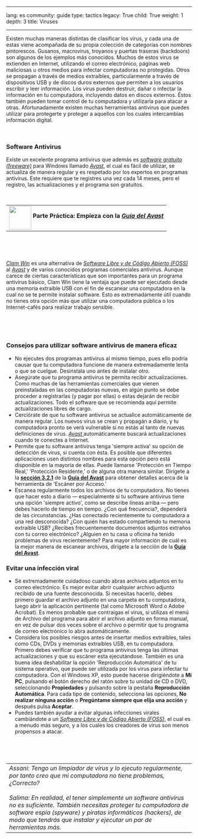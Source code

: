 

---

lang: es
community: guide
type: tactics
legacy: True
child: True
weight: 1
depth: 3
title: Viruses

---

<p>Existen muchas maneras distintas de clasificar los virus, y cada una de estas viene acompañada de su propia colección de categorías con nombres pintorescos. Gusanos, macrovirus, troyanos y puertas traseras (backdoors) son algunos de los ejemplos más conocidos. Muchos de estos virus se extienden en Internet, utilizando el correo electrónico, páginas web maliciosas u otros medios para infectar computadoras no protegidas. Otros se propagan a través de medios extraíbles, particularmente a través de dispositivos USB y de discos duros externos que permiten a los usuarios escribir y leer información. Los virus pueden destruir, dañar o infectar la información en tu computadora, incluyendo datos en discos externos. Éstos también pueden tomar control de tu computadora y utilizarla para atacar a otras. Afortunadamente existen muchas herramientas antivirus que puedes utilizar para protegerte y proteger a aquellos con los cuales intercambias información digital.</p>

<p>&nbsp;</p>

<h3 id="Softwareantivirus"><a name="Software_antivirus" title="Software_antivirus"></a>Software Antivirus</h3>

<p>Existe un excelente programa antivirus que además es <a href="/es/glossary#Freeware" title="Software gratuito (freeware)"><em>software gratuito (freeware)</em></a> para Windows llamado <a href="/es/glossary#Avast" title="Avast"><em>Avast</em></a>, el cual es fácil de utilizar, se actualiza de manera regular y es respetado por los expertos en programas antivirus. Este requiere que te registres una vez cada 14 meses, pero el registro, las actualizaciones y el programa son gratuitos.</p>

<p>&nbsp;</p>

<table border="0" cellpadding="5" cellspacing="0">
	<tbody>
		<tr>
			<td><img align="middle" height="63" src="/sites/securitybkp.ngoinabox.org/files/u9/hand_web_trans.png" width="60" /> <strong>Parte Práctica: Empieza con la</strong> <em><a href="/es/avast_principal" title="Guía del Avast"><strong>Guía del Avast</strong></a></em></td>
		</tr>
	</tbody>
</table>

<p>&nbsp;</p>

<p>&nbsp;</p>

<p><a href="/es/glossary#Clam_Win" title="Clam Win"><em>Clam Win</em></a> es una alternativa de <a href="/es/glossary#FOSS" title="Software Libre y de Código Abierto (FLOSS)"><em>Software Libre y de Código Abierto (FOSS)</em></a> al <em><a href="/es/glossary#Avast" title="Avast">Avast</a></em> y de varios conocidos programas comerciales antivirus. Aunque carece de ciertas características que son importantes para un programa antivirus básico, Clam Win tiene la ventaja que puede ser ejecutado desde una memoria extraíble USB con el fin de escanear una computadora en la cual no se te permite instalar software. Esto es extremadamente útil cuando no tienes otra opción más que utilizar una computadora pública o los Internet-cafés para realizar trabajo sensible.</p>

<p>&nbsp;</p>

<p>&nbsp;</p>

<h3 id="Consejosparautilizarsoftwareantivirus">Consejos para utilizar software antivirus de manera eficaz</h3>

<ul>
	<li>No ejecutes dos programas antivirus al mismo tiempo, pues ello podría causar que tu computadora funcione de manera extremadamente lenta o que se cuelgue. Desinstala uno antes de instalar otro.</li>
	<li>Asegúrate que tu programa antivirus te permita recibir actualizaciones. Como muchas de las herramientas comerciales que vienen preinstaladas en las computadoras nuevas, en algún punto se debe proceder a registrarlas (y pagar por ellas) o estas dejarán de recibir actualizaciones. Todo el software que se recomienda aquí permite actualizaciones libres de cargo.</li>
	<li>Cerciórate de que tu software antivirus se actualice automáticamente de manera regular. Los nuevos virus se crean y propagán a diario, y tu computadora pronto se verá vulnerable si no estás al tanto de nuevas definiciones de virus. <em><a href="/es/glossary#Avast" title="Avast">Avast </a></em>automáticamente buscará actualizaciones cuando te conectes a Internet.</li>
	<li>Permite que tu software antivirus tenga 'siempre activa' su opción de detección de virus, si cuenta con ésta. Es posible que diferentes aplicaciones usen distintos nombres para esta opción pero está disponible en la mayoría de ellas. Puede llamarse 'Protección en Tiempo Real,' 'Protección Residente,' o de alguna otra manera similar. Dirígete a la <a href="/es/avast_utilizar#Seccion_3.2.1" title="Seccion 3.2.1"><strong>sección 3.2.1</strong></a> de la <a href="/es/avast_principal" title="Guía del Avast"><strong>Guía del Avast</strong></a> para obtener detalles acerca de la herramienta de 'Escáner por Acceso.'</li>
	<li>Escanea regularmente todos los archivos de tu computadora. No tienes que hacer esto a diario — especialmente si tu software antivirus tiene una opción 'siempre activo', como se describe líneas arriba — pero debes hacerlo de tiempo en tiempo. ¿Con qué frecuencia?, dependerá de las circunstancias. ¿Has conectado recientemente tu computadora a una red desconocida? ¿Con quién has estado compartiendo tu memoria extraíble USB? ¿Recibes frecuentemente documentos adjuntos extraños con tu correo electrónico? ¿Alguien en tu casa u oficina ha tenido problemas de virus recientemente? Para mayor información de cuál es la mejor manera de escanear archivos, dirígete a la sección de la <a href="/es/avast_principal" title="Guía del Avast"><strong>Guía del Avast</strong></a>.</li>
</ul>

<h3 id="Evitarunainfeccionviral">Evitar una infección viral</h3>

<ul>
	<li>Sé extremadamente cuidadoso cuando abras archivos adjuntos en tu correo electrónico. Es mejor evitar abrir cualquier archivo adjunto recibido de una fuente desconocida. Si necesitas hacerlo, debes primero guardar el archivo adjunto en una carpeta en tu computadora, luego abrir la aplicación pertinente (tal como Microsoft Word o Adobe Acrobat). Es menos probable que contraigas el virus, si utilizas el menú de Archivo del programa para abrir el archivo adjunto en forma manual, en vez de pulsar dos veces sobre el archivo o permitir que tu programa de correo electrónico lo abra automáticamente.</li>
	<li>Considera los posibles riesgos antes de insertar medios extraíbles, tales como CDs, DVDs y memorias extraíbles USB, en tu computadora. Primero debes verificar que tu programa antivirus tenga las últimas actualizaciones y que su escáner esta ejecutándose. También es una buena idea deshabilitar la opción 'Reproducción Automática' de tu sistema operativo, que puede ser utilizada por los virus para infectar tu computadora. Con el Windows XP, esto puede hacerse dirigiéndote a <strong>Mi PC</strong>, pulsando el botón derecho del ratón sobre tu unidad de CD o DVD, seleccionando <strong>Propiedades </strong>y pulsando sobre la pestaña <strong>Reproducción Automática</strong>. Para cada tipo de contenido, selecciona las opciones,<strong> No realizar ninguna acción</strong> o <strong>Pregúntame siempre que elija una acción</strong> y después pulsa <strong>Aceptar</strong>.</li>
	<li>Puedes también ayudar a evitar algunas infecciones virales cambiándote a un <em><a href="/es/glossary#FOSS" title="Software Libre y de Código Abierto (FLOSS)"><em>Software Libre y de Código Abierto (FOSS)</em></a></em>, el cual es a menudo más seguro, y a los cuales los creadores de virus son menos propensos a atacar.</li>
</ul>

<p>&nbsp;</p>

<p>&nbsp;</p>

<table border="0" cellpadding="5" cellspacing="0">
	<tbody>
		<tr>
			<td><em>Assani: Tengo un limpiador de virus y lo ejecuto regularmente, por tanto creo que mi computadora no tiene problemas, ¿Correcto?</em><br />
			<br />
			<em>Salima: En realidad, el tener simplemente un software antivirus no es suficiente. También necesitas proteger tu computadora de software espía (spyware) y piratas informáticos (hackers), de modo que tendrás que instalar y ejecutar un par de herramientas más.</em></td>
		</tr>
	</tbody>
</table>

<p>&nbsp;</p>

<p>&nbsp;</p>


